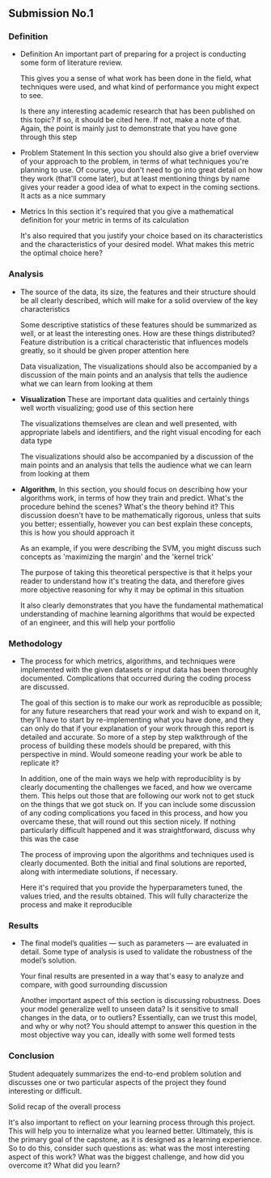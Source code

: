 #

## Submission No.1

### Definition

- Definition
  An important part of preparing for a project is conducting some form of literature review. 

  This gives you a sense of what work has been done in the field, what techniques were used, and what kind of performance you might expect to see. 

  Is there any interesting academic research that has been published on this topic? If so, it should be cited here. If not, make a note of that. Again, the point is mainly just to demonstrate that you have gone through this step

- Problem Statement
  In this section you should also give a brief overview of your approach to the problem, in terms of what techniques you're planning to use. Of course, you don't need to go into great detail on how they work (that'll come later), but at least mentioning things by name gives your reader a good idea of what to expect in the coming sections. It acts as a nice summary

- Metrics
  In this section it's required that you give a mathematical definition for your metric in terms of its calculation

  It's also required that you justify your choice based on its characteristics and the characteristics of your desired model. What makes this metric the optimal choice here?

### Analysis

- The source of the data, its size, the features and their structure should be all clearly described, which will make for a solid overview of the key characteristics

  Some descriptive statistics of these features should be summarized as well, or at least the interesting ones. How are these things distributed? Feature distribution is a critical characteristic that influences models greatly, so it should be given proper attention here

  Data visualization, The visualizations should also be accompanied by a discussion of the main points and an analysis that tells the audience what we can learn from looking at them
  
- **Visualization** These are important data qualities and certainly things well worth visualizing; good use of this section here
  
  The visualizations themselves are clean and well presented, with appropriate labels and identifiers, and the right visual encoding for each data type
  
  The visualizations should also be accompanied by a discussion of the main points and an analysis that tells the audience what we can learn from looking at them  

- **Algorithm**, In this section, you should focus on describing how your algorithms work, in terms of how they train and predict. What's the procedure behind the scenes? What's the theory behind it? This discussion doesn't have to be mathematically rigorous, unless that suits you better; essentially, however you can best explain these concepts, this is how you should approach it
  
  As an example, if you were describing the SVM, you might discuss such concepts as 'maximizing the margin' and the 'kernel trick'

  The purpose of taking this theoretical perspective is that it helps your reader to understand how it's treating the data, and therefore gives more objective reasoning for why it may be optimal in this situation
  
  It also clearly demonstrates that you have the fundamental mathematical understanding of machine learning algorithms that would be expected of an engineer, and this will help your portfolio


### Methodology

- The process for which metrics, algorithms, and techniques were implemented with the given datasets or input data has been thoroughly documented. Complications that occurred during the coding process are discussed.

  The goal of this section is to make our work as reproducible as possible; for any future researchers that read your work and wish to expand on it, they'll have to start by re-implementing what you have done, and they can only do that if your explanation of your work through this report is detailed and accurate. So more of a step by step walkthrough of the process of building these models should be prepared, with this perspective in mind. Would someone reading your work be able to replicate it?

  In addition, one of the main ways we help with reproduciblity is by clearly documenting the challenges we faced, and how we overcame them. This helps out those that are following our work not to get stuck on the things that we got stuck on. If you can include some discussion of any coding complications you faced in this process, and how you overcame these, that will round out this section nicely. If nothing particularly difficult happened and it was straightforward, discuss why this was the case

  The process of improving upon the algorithms and techniques used is clearly documented. Both the initial and final solutions are reported, along with intermediate solutions, if necessary.

  Here it's required that you provide the hyperparameters tuned, the values tried, and the results obtained. This will fully characterize the process and make it reproducible

### Results
- The final model’s qualities — such as parameters — are evaluated in detail. Some type of analysis is used to validate the robustness of the model’s solution.

  Your final results are presented in a way that's easy to analyze and compare, with good surrounding discussion
  
  Another important aspect of this section is discussing robustness. Does your model generalize well to unseen data? Is it sensitive to small changes in the data, or to outliers? Essentially, can we trust this model, and why or why not? You should attempt to answer this question in the most objective way you can, ideally with some well formed tests


### Conclusion
  Student adequately summarizes the end-to-end problem solution and discusses one or two particular aspects of the project they found interesting or difficult.

  Solid recap of the overall process
  
  It's also important to reflect on your learning process through this project. This will help you to internalize what you learned better. Ultimately, this is the primary goal of the capstone, as it is designed as a learning experience. So to do this, consider such questions as: what was the most interesting aspect of this work? What was the biggest challenge, and how did you overcome it? What did you learn?